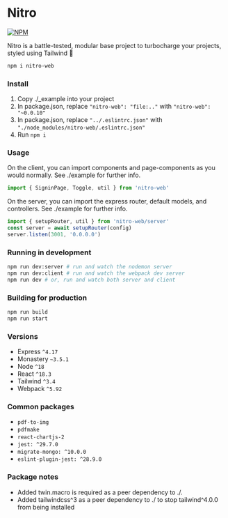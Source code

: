 # Nitro

[![NPM](https://img.shields.io/npm/v/nitro-web.svg)](https://www.npmjs.com/package/nitro-web)

Nitro is a battle-tested, modular base project to turbocharge your projects, styled using Tailwind 🚀

```bash
npm i nitro-web
```

### Install

1. Copy ./_example into your project
2. In package.json, replace `"nitro-web": "file:.."` with `"nitro-web": "~0.0.10"`
3. In package.json, replace `"../.eslintrc.json"` with `"./node_modules/nitro-web/.eslintrc.json"`
4. Run `npm i`

### Usage

On the client, you can import components and page-components as you would normally. See ./example for further info.

```javascript
import { SigninPage, Toggle, util } from 'nitro-web'
```

On the server, you can import the express router, default models, and controllers. See ./example for further info.

```javascript
import { setupRouter, util } from 'nitro-web/server'
const server = await setupRouter(config)
server.listen(3001, '0.0.0.0')
```

### Running in development

```bash
npm run dev:server # run and watch the nodemon server
npm run dev:client # run and watch the webpack dev server
npm run dev # or, run and watch both server and client
```

### Building for production

```bash
npm run build
npm run start
```

### Versions

- Express `^4.17`
- Monastery `~3.5.1`
- Node `^18`
- React `^18.3`
- Tailwind `^3.4`
- Webpack `^5.92`

### Common packages

- `pdf-to-img`
- `pdfmake`
- `react-chartjs-2`
- `jest: ^29.7.0`
- `migrate-mongo: ^10.0.0`
- `eslint-plugin-jest: ^28.9.0`

### Package notes

- Added twin.macro is required as a peer dependency to ./. 
- Added tailwindcss^3 as a peer dependency to ./ to stop tailwind^4.0.0 from being installed